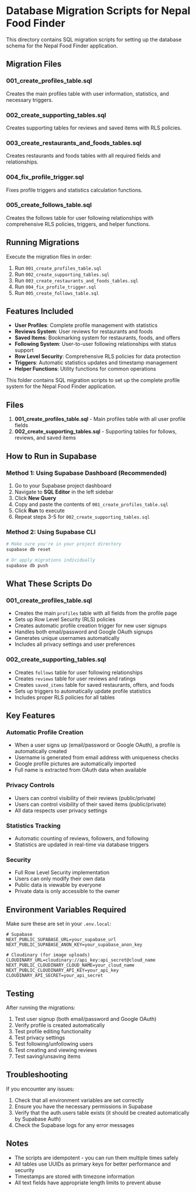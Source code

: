 # Database Migration Scripts for Nepal Food Finder

This directory contains SQL migration scripts for setting up the database schema for the Nepal Food Finder application.

## Migration Files

### 001_create_profiles_table.sql
Creates the main profiles table with user information, statistics, and necessary triggers.

### 002_create_supporting_tables.sql  
Creates supporting tables for reviews and saved items with RLS policies.

### 003_create_restaurants_and_foods_tables.sql
Creates restaurants and foods tables with all required fields and relationships.

### 004_fix_profile_trigger.sql
Fixes profile triggers and statistics calculation functions.

### 005_create_follows_table.sql
Creates the follows table for user following relationships with comprehensive RLS policies, triggers, and helper functions.

## Running Migrations

Execute the migration files in order:

1. Run `001_create_profiles_table.sql`
2. Run `002_create_supporting_tables.sql`
3. Run `003_create_restaurants_and_foods_tables.sql`
4. Run `004_fix_profile_trigger.sql`
5. Run `005_create_follows_table.sql`

## Features Included

- **User Profiles**: Complete profile management with statistics
- **Reviews System**: User reviews for restaurants and foods
- **Saved Items**: Bookmarking system for restaurants, foods, and offers
- **Following System**: User-to-user following relationships with status support
- **Row Level Security**: Comprehensive RLS policies for data protection
- **Triggers**: Automatic statistics updates and timestamp management
- **Helper Functions**: Utility functions for common operations

This folder contains SQL migration scripts to set up the complete profile system for the Nepal Food Finder application.

## Files

1. **001_create_profiles_table.sql** - Main profiles table with all user profile fields
2. **002_create_supporting_tables.sql** - Supporting tables for follows, reviews, and saved items

## How to Run in Supabase

### Method 1: Using Supabase Dashboard (Recommended)

1. Go to your Supabase project dashboard
2. Navigate to **SQL Editor** in the left sidebar
3. Click **New Query**
4. Copy and paste the contents of `001_create_profiles_table.sql`
5. Click **Run** to execute
6. Repeat steps 3-5 for `002_create_supporting_tables.sql`

### Method 2: Using Supabase CLI

```bash
# Make sure you're in your project directory
supabase db reset

# Or apply migrations individually
supabase db push
```

## What These Scripts Do

### 001_create_profiles_table.sql

- Creates the main `profiles` table with all fields from the profile page
- Sets up Row Level Security (RLS) policies
- Creates automatic profile creation trigger for new user signups
- Handles both email/password and Google OAuth signups
- Generates unique usernames automatically
- Includes all privacy settings and user preferences

### 002_create_supporting_tables.sql

- Creates `follows` table for user following relationships
- Creates `reviews` table for user reviews and ratings
- Creates `saved_items` table for saved restaurants, offers, and foods
- Sets up triggers to automatically update profile statistics
- Includes proper RLS policies for all tables

## Key Features

### Automatic Profile Creation
- When a user signs up (email/password or Google OAuth), a profile is automatically created
- Username is generated from email address with uniqueness checks
- Google profile pictures are automatically imported
- Full name is extracted from OAuth data when available

### Privacy Controls
- Users can control visibility of their reviews (public/private)
- Users can control visibility of their saved items (public/private)
- All data respects user privacy settings

### Statistics Tracking
- Automatic counting of reviews, followers, and following
- Statistics are updated in real-time via database triggers

### Security
- Full Row Level Security implementation
- Users can only modify their own data
- Public data is viewable by everyone
- Private data is only accessible to the owner

## Environment Variables Required

Make sure these are set in your `.env.local`:

```
# Supabase
NEXT_PUBLIC_SUPABASE_URL=your_supabase_url
NEXT_PUBLIC_SUPABASE_ANON_KEY=your_supabase_anon_key

# Cloudinary (for image uploads)
CLOUDINARY_URL=cloudinary://api_key:api_secret@cloud_name
NEXT_PUBLIC_CLOUDINARY_CLOUD_NAME=your_cloud_name
NEXT_PUBLIC_CLOUDINARY_API_KEY=your_api_key
CLOUDINARY_API_SECRET=your_api_secret
```

## Testing

After running the migrations:

1. Test user signup (both email/password and Google OAuth)
2. Verify profile is created automatically
3. Test profile editing functionality
4. Test privacy settings
5. Test following/unfollowing users
6. Test creating and viewing reviews
7. Test saving/unsaving items

## Troubleshooting

If you encounter any issues:

1. Check that all environment variables are set correctly
2. Ensure you have the necessary permissions in Supabase
3. Verify that the auth.users table exists (it should be created automatically by Supabase Auth)
4. Check the Supabase logs for any error messages

## Notes

- The scripts are idempotent - you can run them multiple times safely
- All tables use UUIDs as primary keys for better performance and security
- Timestamps are stored with timezone information
- All text fields have appropriate length limits to prevent abuse
